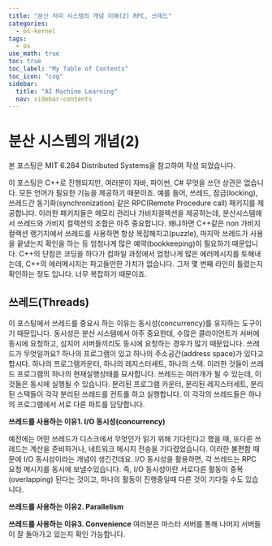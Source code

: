 ```yaml
---
title: "분산 처리 시스템의 개념 이해(2) RPC, 쓰레드" 
categories:
  - os-kernel
tags:
  - os
use_math: true
toc: true
toc_label: "My Table of Contents"
toc_icon: "cog"
sidebar:
  title: "AI Machine Learning"
  nav: sidebar-contents
---
```


# 분산 시스템의 개념(2)

본 포스팅은 MIT 6.284 Distributed Systems을 참고하여 작성 되었습니다.

이 포스팅은 C++로 진행되지만, 여러분이 자바, 파이썬, C# 무엇을 쓰던 상관은 없습니다. 모든 언어가 필요한 기능을 제공하기 때문이죠. 
예를 들어, 쓰레드, 잠금(locking), 쓰레드간 동기화(synchronization) 같은 RPC(Remote Procedure call) 패키지를 제공합니다. 
이러한 패키지들은 메모리 관리나 가비지컬렉션을 제공하는데, 분산시스템에서 쓰레드와 가비지 컬렉션의 조합은 아주 중요합니다. 
왜냐하면 C++같은 non 가비지 컬랙션 랭기지에서 쓰레드를 사용하면 항상 복잡해지고(puzzle), 
마지막 쓰레드가 사용을 끝냈는지 확인을 하는 등 엄청나게 많은 예약(bookkeeping)이 필요하기 때문입니다. 
C++의 단점은 코딩을 하다가 컴파일 과정에서 엄청나게 많은 에러메시지를 토해내는데, 
C++의 에러메시지는 파고들만한 가치가 없습니다. 
그저 몇 번째 라인이 틀렸는지 확인하는 정도 입니다. 너무 복잡하기 때문이죠. 

## 쓰레드(Threads)

이 포스팅에서 쓰레드를 중요시 하는 이유는 동시성(concurrency)를 유지하는 도구이기 때문입니다. 
동시성은 분산 시스템에서 아주 중요한데, 
수많은 클라이언트가 서버에 동시에 요청하고, 심지어 서버들끼리도 동시에 요청하는 경우가 많기 때문입니다. 
쓰레드가 무엇일까요? 
하나의 프로그램이 있고 하나의 주소공간(address space)가 있다고 합시다. 
하나의 프로그램카운터, 하나의 레지스터세트, 하나의 스택. 
이러한 것들이 쓰레드 프로그램의 하나의 현재실행상태를 묘사합니다. 
쓰레드는 여러개가 될 수 있는데, 이것들은 동시에 실행될 수 있습니다. 
분리된 프로그램 카운터, 분리된 레지스터세트, 분리된 스택들이 각각 분리된 쓰레드를 컨트롤 하고 실행합니다. 
이 각각의 쓰레드들은 하나의 프로그램에서 서로 다른 파트를 담당합니다. 

**쓰레드를 사용하는 이유1. I/O 동시성(concurrency)**

예전에는 어떤 쓰레드가 디스크에서 무엇인가 읽기 위해 기다린다고 했을 때, 
또다른 쓰레드는 계산을 준비하거나, 네트워크 메시지 전송을 기다렸었습니다. 
이러한 불편함 때문에 I/O 동시성이라는 개념이 생긴건데요. 
I/O 동시성을 활용하면,  각 쓰레드는  RPC 요청 메시지를 동시에 보낼수있습니다. 
즉, I/O 동시성이란 서로다른 활동이 중복(overlapping) 된다는 것이고, 하나의 활동이 진행중일때 다른 것이 기다릴 수도 있습니다. 

**쓰레드를 사용하는 이유2. Parallelism**

**쓰레드를 사용하는 이유3. Convenience** 
여러분은 마스터 서버를 통해 나머지 서버들이 잘 돌아가고 있는지 확인 가능합니다. 

